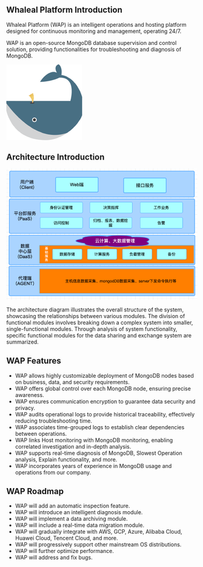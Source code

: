 ## Whaleal Platform Introduction

Whaleal Platform (WAP) is an intelligent operations and hosting platform designed for continuous monitoring and management, operating 24/7.

WAP is an open-source MongoDB database supervision and control solution, providing functionalities for troubleshooting and diagnosis of MongoDB.

![img.png](../../images/whalealPlatformImages/Whaleal_Logo.png)

## Architecture Introduction
![img.png](../../images/whalealPlatformImages/Architecture_diagram.png)

The architecture diagram illustrates the overall structure of the system, showcasing the relationships between various modules. The division of functional modules involves breaking down a complex system into smaller, single-functional modules. Through analysis of system functionality, specific functional modules for the data sharing and exchange system are summarized.

## WAP Features
- WAP allows highly customizable deployment of MongoDB nodes based on business, data, and security requirements.
- WAP offers global control over each MongoDB node, ensuring precise awareness.
- WAP ensures communication encryption to guarantee data security and privacy.
- WAP audits operational logs to provide historical traceability, effectively reducing troubleshooting time.
- WAP associates time-grouped logs to establish clear dependencies between operations.
- WAP links Host monitoring with MongoDB monitoring, enabling correlated investigation and in-depth analysis.
- WAP supports real-time diagnosis of MongoDB, Slowest Operation analysis, Explain functionality, and more.
- WAP incorporates years of experience in MongoDB usage and operations from our company.

## WAP Roadmap
- WAP will add an automatic inspection feature.
- WAP will introduce an intelligent diagnosis module.
- WAP will implement a data archiving module.
- WAP will include a real-time data migration module.
- WAP will gradually integrate with AWS, GCP, Azure, Alibaba Cloud, Huawei Cloud, Tencent Cloud, and more.
- WAP will progressively support other mainstream OS distributions.
- WAP will further optimize performance.
- WAP will address and fix bugs.

